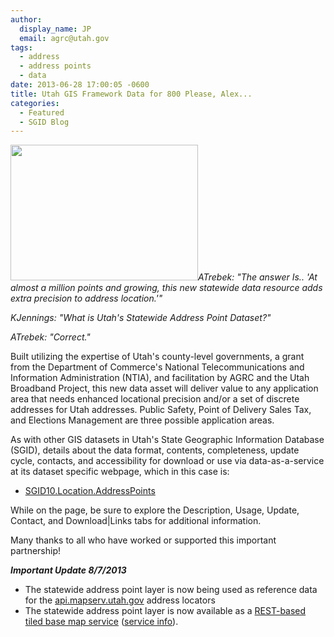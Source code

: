 ```yaml
---
author:
  display_name: JP
  email: agrc@utah.gov
tags:
  - address
  - address points
  - data
date: 2013-06-28 17:00:05 -0600
title: Utah GIS Framework Data for 800 Please, Alex...
categories:
  - Featured
  - SGID Blog
---
```

<p><a href="{{ "/downloads/AddressSample_A.jpg" | prepend: site.baseurl }}"><img src="{{ "/images/AddressSample_A-300x217.jpg" | prepend: site.baseurl }}" alt="" title="AddressSample_A" width="300" height="217" class="inline-text-left" /></a><i>ATrebek: "The answer Is.. 'At almost a million points and growing, this new statewide data resource adds extra precision to address location.'"</p>
<p>KJennings: "What is Utah's Statewide Address Point Dataset?" </p>
<p>ATrebek: "Correct."</i></p>
<p>Built utilizing the expertise of Utah's county-level governments, a grant from the Department of Commerce's National Telecommunications and Information Administration (NTIA), and facilitation by AGRC and the Utah Broadband Project, this new data asset will deliver value to any application area that needs enhanced locational precision and/or a set of discrete addresses for Utah addresses. Public Safety, Point of Delivery Sales Tax, and Elections Management are three possible application areas. </p>
<p>As with other GIS datasets in Utah's State Geographic Information Database (SGID), details about the data format, contents, completeness, update cycle, contacts, and accessibility for download or use via data-as-a-service at its dataset specific webpage, which in this case is: </p>
<ul>
<li><a href="{{ "/data/location/address-data/" | prepend: site.baseurl }}">SGID10.Location.AddressPoints</a></li>
</ul>
<p>While on the page, be sure to explore the Description, Usage, Update, Contact, and Download|Links tabs for additional information.</p>
<p>Many thanks to all who have worked or supported this important partnership!</p>
<p><i><strong>Important Update 8/7/2013</strong></i></p>
<ul>
<li>The statewide address point layer is now being used as reference data for the <a href="{% post_url 2013-05-10-utah-statewide-address-geocoding-web-service-upgrade %}">api.mapserv.utah.gov</a> address locators</li>
<li>The statewide address point layer is now available as a <a href="http://mapserv.utah.gov/arcgis/rest/services/BaseMaps/AddressPoints/MapServer?f=jsapi">REST-based tiled base map service</a> (<a href="http://mapserv.utah.gov/arcgis/rest/services/BaseMaps/AddressPoints/MapServer">service info</a>).
</ul>
